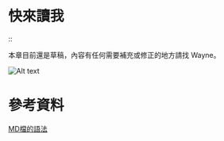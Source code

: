 快來讀我
=======

::


  本章目前還是草稿，內容有任何需要補充或修正的地方請找 Wayne。
  

![Alt text](https://fbcdn-sphotos-e-a.akamaihd.net/hphotos-ak-prn1/t1.0-9/1001968_884251171601050_3941224734896834644_n.jpg "鳩咪")








參考資料
========

[MD檔的語法](https://github.com/emn178/markdown)
